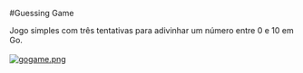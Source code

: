 #Guessing Game

Jogo simples com três tentativas para adivinhar um número entre 0 e 10 em Go.
<br><br>
[![gogame.png](https://i.postimg.cc/Jh5zvqMJ/gogame.png)](https://postimg.cc/R3qmnw3V)
